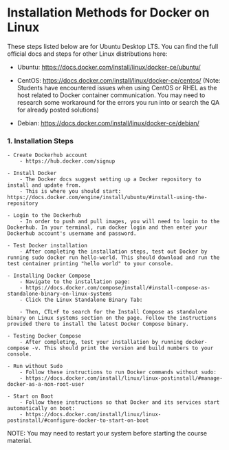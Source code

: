 # Installation Methods for Docker on Linux

These steps listed below are for Ubuntu Desktop LTS. You can find the full official docs and steps for other Linux distributions here:

- Ubuntu: https://docs.docker.com/install/linux/docker-ce/ubuntu/

- CentOS: https://docs.docker.com/install/linux/docker-ce/centos/
(Note: Students have encountered issues when using CentOS or RHEL as the host related to Docker container communication. You may need to research some workaround for the errors you run into or search the QA for already posted solutions)

- Debian: https://docs.docker.com/install/linux/docker-ce/debian/

### 1. Installation Steps
	- Create Dockerhub account
		- https://hub.docker.com/signup

	- Install Docker
		- The Docker docs suggest setting up a Docker repository to install and update from.
		- This is where you should start: https://docs.docker.com/engine/install/ubuntu/#install-using-the-repository

	- Login to the Dockerhub
		- In order to push and pull images, you will need to login to the Dockerhub. In your terminal, run docker login and then enter your Dockerhub account's username and password.

	- Test Docker installation
		- After completing the installation steps, test out Docker by running sudo docker run hello-world. This should download and run the test container printing "hello world" to your console.

	- Installing Docker Compose
		- Navigate to the installation page:
		- https://docs.docker.com/compose/install/#install-compose-as-standalone-binary-on-linux-systems
		- Click the Linux Standalone Binary Tab:

		- Then, CTL+F to search for the Install Compose as standalone binary on Linux systems section on the page. Follow the instructions provided there to install the latest Docker Compose binary.

	- Testing Docker Compose
		- After completing, test your installation by running docker-compose -v. This should print the version and build numbers to your console.

	- Run without Sudo
		- Follow these instructions to run Docker commands without sudo:
		- https://docs.docker.com/install/linux/linux-postinstall/#manage-docker-as-a-non-root-user

	- Start on Boot
		- Follow these instructions so that Docker and its services start automatically on boot:
		- https://docs.docker.com/install/linux/linux-postinstall/#configure-docker-to-start-on-boot

NOTE: You may need to restart your system before starting the course material.